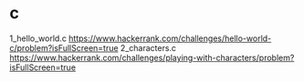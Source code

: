 # c
1_hello_world.c https://www.hackerrank.com/challenges/hello-world-c/problem?isFullScreen=true
2_characters.c https://www.hackerrank.com/challenges/playing-with-characters/problem?isFullScreen=true